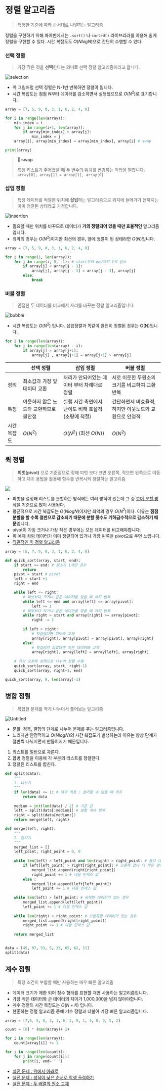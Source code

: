 # 정렬 알고리즘

> 특정한 기준에 따라 순서대로 나열하는 알고리즘

정렬을 구현하기 위해 파이썬에서는 `.sort()` 나 `sorted()` 라이브리러를 이용해 쉽게 정렬을 구현할 수 있다. 시간 복잡도도 $O(NlogN)$으로 간단히 수행할 수 있다.

### 선택 정렬

> 가장 작은 것을 **선택**한다는 의미로 선택 정렬 알고리즘이라고 합니다.

![selection](https://user-images.githubusercontent.com/55238671/237060685-44cbe392-6370-45c5-a99d-bab4a817c7fb.gif)

* 위 그림처럼 선택 정렬은 N-1번 반복하면 정렬이 됩니다.
* 시간 복잡도는 점점 $N$부터 데이터를 감소하면서 실행했으므로 $O(N^2)$로 표기합니다.

```python
array = [7, 5, 9, 0, 3, 1, 6, 2, 4, 8]

for i in range(len(array)):
    min_index = i
    for j in range(i+1, len(array)):
        if array[min_index] > array[j]:
            min_index = j
    array[i], array[min_index] = array[min_index], array[i] # swap

print(array)
```

> **📌 swap**
>
> 특정 리스트가 주어졌을 때 두 변수의 위치를 변경하는 작업을 말합니다. `array[0], array[1] = array[1], array[0]`

### 삽입 정렬

> 특정 데이터를 적절한 위치에 **삽입**하는 알고리즘으로 위치에 들어가기 전까지는 이미 정렬된 상태라고 가정합니다.

![insertion](https://user-images.githubusercontent.com/55238671/237060831-8a9f8272-cc4b-4ba5-8ff7-b12a2138ad55.gif)

* 필요할 때만 위치를 바꾸므로 데이터가 **거의 정렬되어 있을 때만 효율적인** 알고리즘입니다.
* 최악의 경우는 $O(N^2)$이지만 최선의 경우, 앞에 정렬이 된 상태라면 $O(N)$입니다.

```python
array = [7, 5, 9, 0, 3, 1, 6, 2, 4, 8]

for i in range(1, len(array)):
    for j in range(i, 0, -1): # start부터 end까지 1씩 감소
        if array[j] < array[j - 1]:
            array[j], array[j - 1] = array[j - 1], array[j]
        else:
            break
```

### 버블 정렬

> 인접한 두 데이터를 비교해서 자리를 바꾸는 정렬 알고리즘입니다.

![bubble](https://user-images.githubusercontent.com/55238671/237060863-bf4cdaeb-05ef-485a-9e2c-456d12a18055.gif)

* 시간 복잡도는 $O(N^2)$ 입니다. 삽입정렬과 똑같이 완전히 정렬된 경우는 O(N)입니다.

```python
for i in range(len(array)):
    for j in range(len(array) - i):
        if array[j] > array[j+1]:
            array[j] , array[j+1] = array[j+1] > array[j]
```

|       | 선택 정렬                 | 삽입 정렬                          | 버블 정렬                          |
| ----- | --------------------- | ------------------------------ | ------------------------------ |
| 정의    | 최소값과 가장 앞데이터 교환       | 처리가 안되어있는 데이터 부터 차례대로 정렬       | 서로 이웃한 두원소의 크기를 비교하여 교환 반복     |
| 특징    | 이웃하지 않은 노드와 교환하므로 불안정 | 실행 시간 측면에서 난이도 비해 효율적 (소량에 적절) | 간단하면서 비효율적, 하지만 이웃노드와 교환으로 안정적 |
| 시간복잡도 | $O(N^2)$              | $O(N^2)$ (최선 $O(N)$)           | $O(N^2)$                       |

## 퀵 정렬

> **피벗(pivot)** 으로 기준점으로 정해 피벗 보다 크면 오른쪽, 작으면 왼쪽으로 이동하고 재귀 용법을 활용해 함수를 반복시켜 정렬하는 알고리즘

![](https://blog.kakaocdn.net/dn/vlNwP/btqNfs4Csg1/jU7UOUBWIdVfltIaTf4EV0/img.gif)

* 피벗을 설정해 리스트를 분할하는 방식에는 여러 방식이 있는데 그 중 [호어 분할 방식](https://csanim.com/tutorials/hoares-quicksort-algorithm-python-animated-visualization-code)을 기준으로 많이 사용된다.
* 평균적으로 시간 복잡도는 $O(NlogN)$이지만 최악의 경우 $O(N^2)$이다. 이유는 **점점 분할을 할 수록 절반으로 감소되기 때문에 분할 횟수도 기하급수적으로 감소하기 때문**입니다.
* pivot이 가장 크거나 가장 작은 경우에는 모든 데이터를 비교해야합니다.
* 위 예제 처럼 데이터가 이미 정렬되어 있거나 가장 왼쪽을 pivot으로 두면 느립니다.
* [직관적인 퀵 정렬 알고리즘](https://github.com/dustin-kang/Programming-Team-Notes/blob/Python/sorting/quick\_py.py)

```python
array = [5, 7, 9, 0, 3, 1, 6, 2, 4, 8]

def quick_sort(array, start, end):
    if start >= end: # 원소가 1개인 경우
        return
    pivot = start # pivot
    left = start +1
    right = end

    while left <= right:
        # 피벗보다 크거나 같은 데이터를 찾을 때 까지 반복
        while left <= end and array[left] <= array[pivot]:
            left += 1
        # 피벗보다 작거나 같은 데이터를 찾을 때 까지 반복
        while right > start and array[right] >= array[pivot]:
            right -= 1
        
        if left > right:
            # 엇갈렸다면 피벗과 교체
            array[right], array[pivot] = array[pivot], array[right]
        else:
            # 엇갈리지 않았다면 작은 데이터와 교체
            array[right], array[left] = array[left], array[right]
    
    # 각각 오른쪽 왼쪽으로 나누어 정렬 수행
    quick_sort(array, start, right-1)
    quick_sort(array, right+1, end)

quick_sort(array, 0, len(array)-1)
```

## 병합 정렬

> 복잡한 문제를 작게 나누어서 풀어보는 알고리즘

![Untitled](https://github.com/dongwoodev/Programming-Team-Notes/assets/55238671/0c2cdc81-cc5b-4abd-8d7f-13ed150f3f43)

* 분할, 정복, 결합의 단계로 나누어 문제를 푸는 알고리즘입니다.
* 느리지만 안정적이고 $O(N log N)$의 시간 복잡도가 발생하는데 이유는 항상 단계가 절반씩 나눠지면서 만들어지기 때문입니다.

1. 리스트를 절반으로 자른다.
2. 합병 정렬을 이용해 각 부분의 리스트를 정렬한다.
3. 정렬된 리스트를 합친다.

```python
def split(data):
    """
    1. 나누기
    """
    if len(data) <= 1: # 재귀 적용 : 분리할 수 없을 때 까지
        return data 
    
    medium = int(len(data) / 2) # 기준 값
    left = split(data[:medium]) # 분할 계속 반복
    right = split(data[medium:])
    return merge(left, right)

def merge(left, right):
    """
    2. 합치기
    """
    merged_list = []
    left_point, right_point = 0, 0
    
    while len(left) > left_point and len(right) > right_point: # 둘다 데이터가 남아있을경우
        if left[left_point] > right[right_point]: # 오른쪽 값이 더 작은 경우
            merged_list.append(right[right_point])
            right_point += 1 # 다음 인덱스 값
        else :
            merged_list.append(left[left_point])
            left_point += 1 # 다음 인덱스 값
            
    while len(left) > left_point: # 왼쪽만 데이터가 있는 경우
        merged_list.append(left[left_point])
        left_point += 1 # 다음 인덱스 값
        
    while len(right) > right_point: # 오른쪽만 데이터가 있는 경우
        merged_list.append(right[right_point])
        right_point += 1 # 다음 인덱스 값
        
    return merged_list
        

data = [49, 97, 53, 5, 33, 65, 62, 51]    
split(data)
```

## 계수 정렬

> 특정 조건이 부합할 때만 사용하는 매우 빠른 알고리즘

* 데이터 크기가 제한 되어 정수 형태를 표현할 때만 사용하는 알고리즘입니다.
* 가장 작은 데이터와 큰 데이터의 차이가 1,000,000을 넘지 않아야합니다.
* 계수 정렬의 시간 복잡도는 $O(N+K)$ 입니다.
* 현존하는 정렬 알고리즘 중에 기수 정렬과 더불어 가장 빠른 알고리즘입니다.

```python
array = [7,5, 9, 0, 3, 1, 6, 2, 9, 1, 4, 8, 0, 5, 2]

count = [0] * (max(array)+ 1)

for i in range(len(array)):
    count[array[i]] += 1

for i in range(len(count)):
    for j in range(count[i]):
        print(i, end= ' ')
```

* [실전 문제 : 위에서 아래로](https://github.com/dustin-kang/Programming-Team-Notes/blob/Python/sorting/sorting\_pratice.md#%EC%8B%A4%EC%A0%841-%EC%9C%84%EC%97%90%EC%84%9C-%EC%95%84%EB%9E%98%EB%A1%9C)
* [실전 문제 : 성적이 낮은 순서로 학생 출력하기](https://github.com/dustin-kang/Programming-Team-Notes/blob/Python/sorting/sorting\_pratice.md#%EC%8B%A4%EC%A0%842-%EC%84%B1%EC%A0%81%EC%9D%B4-%EB%82%AE%EC%9D%80-%EC%88%9C%EC%84%9C%EB%A1%9C-%ED%95%99%EC%83%9D-%EC%B6%9C%EB%A0%A5%ED%95%98%EA%B8%B0)
* [실전 문제 : 두 배열의 원소 교체](https://github.com/dustin-kang/Programming-Team-Notes/blob/Python/sorting/sorting\_pratice.md#%EC%8B%A4%EC%A0%843-%EB%91%90-%EB%B0%B0%EC%97%B4%EC%9D%98-%EC%9B%90%EC%86%8C-%EA%B5%90%EC%B2%B4)
